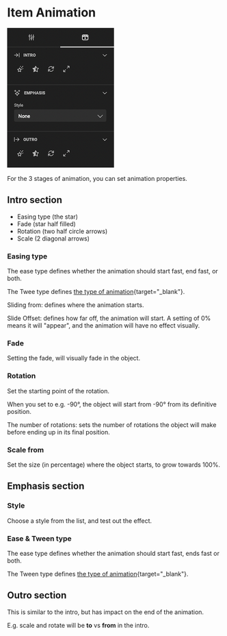 # Item Animation

![Properties](animation-properties.png)

For the 3 stages of animation, you can set animation properties.

## Intro section

- Easing type (the star)
- Fade (star half filled)
- Rotation (two half circle arrows)
- Scale (2 diagonal arrows)

### Easing type

The ease type defines whether the animation should start fast, end fast, or both.

The Twee type defines [the type of animation](https://easings.net/){target="_blank"}.

Sliding from: defines where the animation starts.

Slide Offset: defines how far off, the animation will start. A setting of 0% means it will "appear", and the animation will have no effect visually.

### Fade

Setting the fade, will visually fade in the object.

### Rotation

Set the starting point of the rotation.

When you set to e.g. -90°, the object will start from -90° from its definitive position.

The number of rotations: sets the number of rotations the object will make before ending up in its final position.

### Scale from

Set the size (in percentage) where the object starts, to grow towards 100%.

## Emphasis section

### Style

Choose a style from the list, and test out the effect.

### Ease & Tween type

The ease type defines whether the animation should start fast, ends fast or both.

The Tween type defines [the type of animation](https://easings.net/){target="_blank"}.

## Outro section

This is similar to the intro, but has impact on the end of the animation.

E.g. scale and rotate will be **to** vs **from** in the intro.